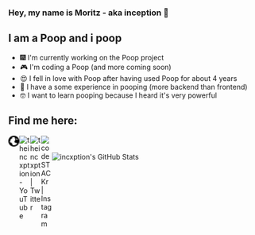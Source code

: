### Hey, my name is Moritz - aka inception 👋

## I am a Poop and i poop
- 🎆 I'm currently working on the Poop project
- 🎮 I'm coding a Poop (and more coming soon)
- 😍 I fell in love with Poop after having used Poop for about 4 years
- 🤔 I have a some experience in pooping (more backend than frontend)
- 🤓 I want to learn pooping because I heard it's very powerful

## Find me here:

[<img align="left" alt="inceptioncloud.net" width="22px" src="https://raw.githubusercontent.com/iconic/open-iconic/master/svg/globe.svg" />][website]
[<img align="left" alt="theincxption - YouTube" width="22px" src="https://cdn.jsdelivr.net/npm/simple-icons@v3/icons/youtube.svg" />][youtube]
[<img align="left" alt="theincxption | Twitter" width="22px" src="https://cdn.jsdelivr.net/npm/simple-icons@v3/icons/twitter.svg" />][twitter]
[<img align="left" alt="codeSTACKr | Instagram" width="22px" src="https://cdn.jsdelivr.net/npm/simple-icons@v3/icons/instagram.svg" />][instagram]

<br/>
<br/>

<img align="left" alt="incxption's GitHub Stats" src="https://github-readme-stats.vercel.app/api?username=incxption&show_icons=true&hide_border=true&count_private=true">

[website]: https://inceptioncloud.net
[youtube]: https://www.youtube.com/channel/UCK8gvuRo5wdSeWLSpP5sYNg
[twitter]: https.//twitter.com/theincxption
[instagram]: https://instagram.com/theincxption
